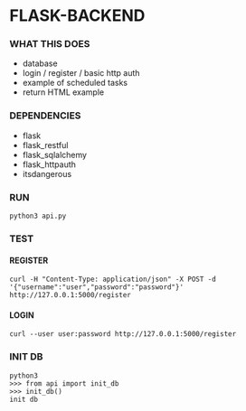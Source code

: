 # FLASK-BACKEND

### WHAT THIS DOES
* database
* login / register / basic http auth
* example of scheduled tasks
* return HTML example

### DEPENDENCIES
* flask
* flask_restful
* flask_sqlalchemy
* flask_httpauth
* itsdangerous

### RUN
```
python3 api.py
```

### TEST
#### REGISTER
```
curl -H "Content-Type: application/json" -X POST -d '{"username":"user","password":"password"}' http://127.0.0.1:5000/register
```
#### LOGIN
```
curl --user user:password http://127.0.0.1:5000/register
```

### INIT DB
```
python3
>>> from api import init_db
>>> init_db()
init db
```